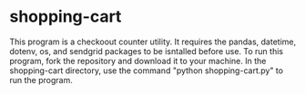 # shopping-cart

This program is a checkoout counter utility. It requires the pandas, datetime, dotenv, os, and sendgrid packages to be isntalled before use. 
To run this program, fork the repository and download it to your machine. 
In the shopping-cart directory, use the command "python shopping-cart.py" to run the program.
